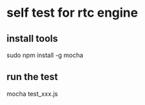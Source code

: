 # self test for rtc engine

## install tools

sudo npm install -g mocha

## run the test

mocha test_xxx.js

